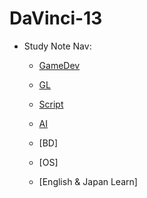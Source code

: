 # DaVinci-13

- Study Note Nav:

    - [GameDev](./docs/GameDev.md)
 
    - [GL](./docs/GL.md)
 
    - [Script](./docs//Scripting.md)
 
    - [AI](./docs/AI.md)
 
    - [BD]<!-- (./docs/BD.md)-->
 
    - [OS]<!-- (./docs/OS.md)-->
 
    - [English & Japan Learn]<!-- (./docs/Language.md) -->